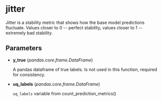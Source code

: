 # jitter

Jitter is a stability metric that shows how the base model predictions fluctuate. Values closer to 0 -- perfect stability, values closer to 1 -- extremely bad stability.



## Parameters

- **y_true** (*pandas.core.frame.DataFrame*)

    A pandas dataframe of true labels. Is not used in this function, required for consistency.

- **uq_labels** (*pandas.core.frame.DataFrame*)

    `uq_labels` variable from count_prediction_metrics()




